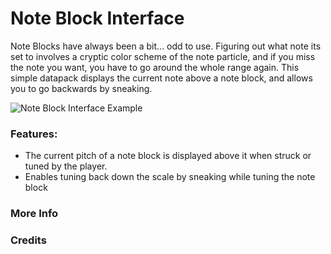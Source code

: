 # Note Block Interface<!--$headerTitle--><!--$pmc:delete-->

Note Blocks have always been a bit... odd to use. Figuring out what note its set to involves a cryptic color scheme of the note particle, and if you miss the note you want, you have to go around the whole range again. This simple datapack displays the current note above a note block, and allows you to go backwards by sneaking. <!--$pmc:headerSize-->

![Note Block Interface Example](images/note_block_interface_example.webp)<!--$localAssetToURL--><!--$modrinth:replaceWithVideo--><!--$pmc:delete-->

### Features:
- The current pitch of a note block is displayed above it when struck or tuned by the player.
- Enables tuning back down the scale by sneaking while tuning the note block


### More Info
<!--$youtubeLinkInsert-->

<!--$wikiLinkInsert-->

### Credits
<!--$creditsInsert -->

<!--$footerInsert-->